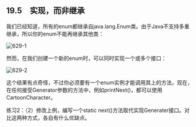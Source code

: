 ## 19.5　实现，而非继承

我们已经知道，所有的enum都继承自java.lang.Enum类。由于Java不支持多重继承，所以你的enum不能再继承其他类：

![629-1](../Images/image03577.jpeg)

然而，在我们创建一个新的enum时，可以同时实现一个或多个接口：

![629-2](../Images/image03578.jpeg)

这个结果有点奇怪，不过你必须要有一个enum实例才能调用其上的方法。现在，在任何接受Generator参数的方法中，例如printNext()，都可以使用CartoonCharacter。

练习2：（2）修改上例，编写一个static next()方法取代实现Generater接口。对比这两种方式，各自有什么优缺点。